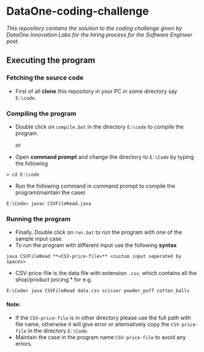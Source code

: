 # DataOne-coding-challenge
*This repository contains the solution to the coding challenge given by DataOne Innovation Labs for the hiring process for the Software Engineer post.*

## Executing the program

### Fetching the source code
* First of all **clone** this repository in your PC in some directory say `E:\code`.

### Compiling the program
* Double click on `compile.bat` in the directory `E:\code` to compile the program.

	or

* Open **command prompt** and change the directory to `E:\Code` by typing the following
````
> cd E:\code
````
* Run the following command in command prompt to compile the program(maintain the case)
````
E:\Code> javac CSVFileRead.java
````

### Running the program
* Finally, Double click on `run.bat` to run the program with one of the sample input case.
* To run the program with different input use the following **syntax**
````
java CSVFileRead **<CSV-price-file>** <custom input seperated by spaces>
````
* CSV-price-file is the data file with extension `.csv`, which contains all the shop/product pricing.*
for e.g.
````
E:\Code> java CSVFileRead data.csv scissor powder_puff cotton_balls
````
#### Note:
* If the `CSV-price-file` is in other directory please use the full path with file name, otherwise it will give error or alternatively copy the `CSV-price-file` in the directory `E:\Code`.
* Maintain the case in the program name `CSV-price-file` to avoid any errors.